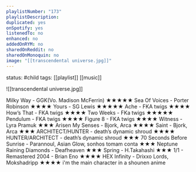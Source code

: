 ```yaml
---
playlistNumber: "173"
playlistDescription:
duplicated: yes
onSpotify: yes
listenedTo: no
enhanced: no
addedOnRYM: no
sharedOnReddit: no
sharedOnMonoquin: no
image: "[[transcendental universe.jpg]]"
---
```

status: #child 
tags: [[playlist]] [[music]] 

![[transcendental universe.jpg]]

Milky Way - GGK(Vo. Madison McFerrin) ★★★★★
Sea Of Voices - Porter Robinson ★★★★
Yours - SG Lewis ★★★★★
Ache - FKA twigs ★★★★
How’s That - FKA twigs ★★★★
Two Weeks - FKa twigs ★★★★★
Pendulum - FKA twigs ★★★★
Figure 8 - FKA twigs ★★★★
Witness - Lyra Pramuk ★★★
Arisen My Senses - Bjork, Arca ★★★★
Saint - Bjork, Arca ★★★
ARCHITECT/HUNTER - death’s dynamic shroud ★★★★
HUNTER/ARCHITECT - death’s dynamic shroud ★★★
70 Seconds Before Sunrise - Parannoul, Asian Glow, sonhos tomam conta ★★★
Neptune Raining Diamonds - Deafheaven ★★★
Spring - H.Takahashi ★★★
1/1 - Remastered 2004 - Brian Eno ★★★★
HEX Infinity - Drixxo Lords, Mokshadripp ★★★★
i'm the main character in a shounen anime
